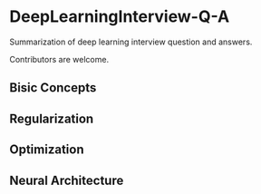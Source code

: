 # DeepLearningInterview-Q-A
Summarization of deep learning interview question and answers.

Contributors are welcome.

## Bisic Concepts

## Regularization

## Optimization

## Neural Architecture
